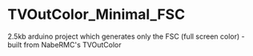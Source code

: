 # TVOutColor_Minimal_FSC
2.5kb arduino project which generates only the FSC (full screen color) - built from NabeRMC's TVOutColor
